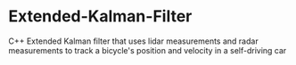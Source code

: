 # Extended-Kalman-Filter
C++ Extended Kalman filter that uses lidar measurements and radar measurements to track a bicycle's position and velocity in a self-driving car
